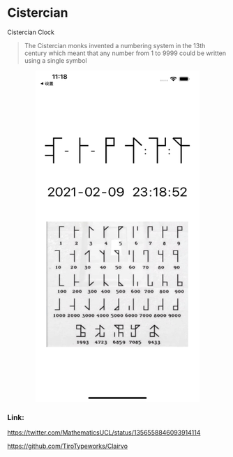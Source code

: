 # Cistercian
Cistercian Clock

> The Cistercian monks invented a numbering system in the 13th century which meant that any number from 1 to 9999 could be written using a single symbol

<center class="half">
<img src="./image.png" width="375" height="760">
</center>

### Link:
https://twitter.com/MathematicsUCL/status/1356558846093914114

https://github.com/TiroTypeworks/Clairvo


